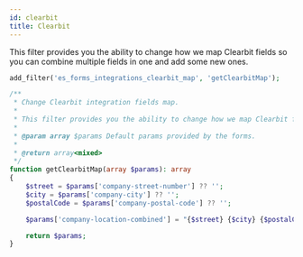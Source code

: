 ```yaml
---
id: clearbit
title: Clearbit
---
```


This filter provides you the ability to change how we map Clearbit fields so you can combine multiple fields in one and add some new ones.

```php
add_filter('es_forms_integrations_clearbit_map', 'getClearbitMap');

/**
 * Change Clearbit integration fields map.
 *
 * This filter provides you the ability to change how we map Clearbit fields so you can combine multiple fields in one add some new one.
 *
 * @param array $params Default params provided by the forms.
 *
 * @return array<mixed>
 */
function getClearbitMap(array $params): array
{
	$street = $params['company-street-number'] ?? '';
	$city = $params['company-city'] ?? '';
	$postalCode = $params['company-postal-code'] ?? '';

	$params['company-location-combined'] = "{$street} {$city} {$postalCode}";

	return $params;
}
```
